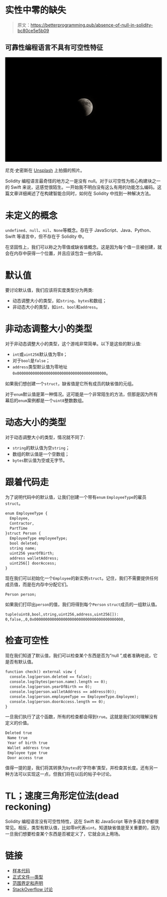 # 实性中零的缺失

> 原文：<https://betterprogramming.pub/absence-of-null-in-solidity-bc80ce5e5b09>

## 可靠性编程语言不具有可空性特征

![](img/18b0acef849d8237107c83e117bf0c05.png)

尼克·史密斯在 [Unsplash](https://unsplash.com/?utm_source=medium&utm_medium=referral) 上拍摄的照片。

Solidity 编程语言最奇怪的地方之一是没有 null。对于以可空性为核心构建块之一的 Swift 来说，这感觉很陌生。一开始我不明白没有这么有用的功能怎么编码。这篇文章详细阐述了在构建智能合同时，如何在 Solidity 中找到一种解决方法。

# 未定义的概念

`undefined`、`null`、`nil`、`None`等概念。存在于 JavaScript、Java、Python、Swift 等语言中，但不存在于 Solidity 中。

在坚固性上，我们可以称之为零值或缺省值概念。这是因为每个值一旦被创建，就会在内存中获得一个位置，并且应该包含一些内容。

# 默认值

要讨论默认值，我们应该将实度类型分为两类:

*   动态调整大小的类型，如`string`、`bytes`和数组；
*   非动态大小的类型，如`int`、`bool`和`address`。

# 非动态调整大小的类型

对于非动态调整大小的类型，这个游戏非常简单。以下是这些的默认值:

*   `int`或`uint256`默认值为零`0`；
*   对于`bool`是`false`；
*   `address`类型默认值为零地址`0x0000000000000000000000000000000000000000`。

如果我们想创建一个`struct`，缺省值是它所有成员的缺省值的元组。

对于`enum`默认值是第一种情况。这可能是一个非常陌生的方法，但那是因为所有幕后的`enum`案例都是一个`uint8`整数数组。

# 动态大小的类型

对于动态调整大小的类型，情况就不同了:

*   `string`的默认值为空`string`；
*   数组的默认值是一个空数组；
*   `bytes`默认值为空或无字节。

# 跟着代码走

为了说明代码中的默认值，让我们创建一个带有`enum` `EmployeeType`的雇员`struct`。

```
enum EmployeeType {
  Employee,
  Contractor,
  PartTime
}struct Person {
  EmployeeType employeeType;
  bool deleted;
  string name;
  uint256 yearOfBirth;
  address walletAddress;
  uint256[] doorAccess;
}
```

现在我们可以初始化一个`Employee`的新实例`struct`。记住，我们不需要提供任何成员值，而是在内存中分配它们。

```
Person person;
```

如果我们打印出`person`的值，我们将得到每个`Person` `struct`成员的一组默认值。

```
tuple(uint8,bool,string,uint256,address,uint256[]): 0,false,,0,0x0000000000000000000000000000000000000000,
```

# 检查可空性

现在我们知道了默认值，我们可以检查某个东西是否为“null ”,或者准确地说，它是否有默认值。

```
function check() external view {
  console.log(person.deleted == false);
  console.log(bytes(person.name).length == 0);
  console.log(person.yearOfBirth == 0);
  console.log(person.walletAddress == address(0));
  console.log(person.employeeType == EmployeeType.Employee);
  console.log(person.doorAccess.length == 0);
}
```

一旦我们执行了这个函数，所有的检查都会得到`true`。这就是我们如何理解没有定义的价值。

```
Deleted true
 Name true
 Year of birth true
 Wallet address true
 Employee type true
 Door access true
```

值得一提的是，我们将其转换为`bytes`的‘字符串’类型，并检查其长度。还有另一种方法可以实现这一点，但我们将在以后的帖子中讨论。

# TL；速度三角形定位法(dead reckoning)

Solidity 编程语言没有可空性特性，这在 Swift 和 JavaScript 等许多语言中都很常见。相反，类型有默认值，比如零`0`代表`uint`。知道缺省值是至关重要的，因为一旦我们想要检查某个东西是否被定义了，它就会派上用场。

# 链接

*   [样本代码](https://gist.github.com/fassko/86af7e7598ae950ad5ed2fdba7b66309)
*   [正式文件—类型](https://docs.soliditylang.org/en/v0.8.16/types.html)
*   [范围界定和声明](https://docs.soliditylang.org/en/v0.8.16/control-structures.html#default-value)
*   [StackOverflow 讨论](https://ethereum.stackexchange.com/questions/93109/how-to-set-a-require-for-a-string-to-not-be-null)